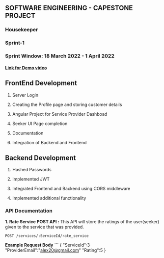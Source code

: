 ## SOFTWARE ENGINEERING - CAPESTONE PROJECT

<h3>Housekeeper</h3>

<h3>Sprint-1</h3>

<h3>Sprint Window: 18 March 2022 - 1 April 2022</h3>

#### [Link for Demo video](https://drive.google.com/file/d/1GKkM8iadspTaJr-3h-YUN5BQVMffEiOZ/view?usp=sharing)

<h2>FrontEnd Development</h2>

1. Server Login

2. Creating the Profile page and storing customer details

3. Angular Project for Service Provider Dashboad

4. Seeker UI Page completion

5. Documentation

6. Integration of Backend and Frontend

<h2>Backend Development</h2> 

1. Hashed Passwords

2. Implemented JWT

3. Integrated Frontend and Backend using CORS middleware

4. Implemented additional functionality
### API Documentation

**1. Rate Service POST API :**
    This API will store the ratings of the user(seeker) given to the service that was provided.
```
POST /services/:ServiceId/rate_service
```
**Example Request Body**
    ```
    {
        "ServiceId":3
        "ProviderEmail":"alex20@gmail.com"
        "Rating":5
    }

